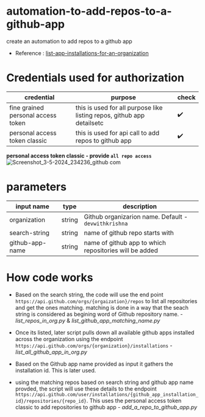 # automation-to-add-repos-to-a-github-app
create an automation to add repos to a github app

* Reference : [list-app-installations-for-an-organization](https://docs.github.com/en/rest/orgs/orgs?apiVersion=2022-11-28#list-app-installations-for-an-organization)

# Credentials used for authorization

| credential | purpose | check              |
|------------|---------|--------------------|
| fine grained personal access token | this is used for all purpose like listing repos, github app detailsetc | :heavy_check_mark: |
| personal access token classic | this is used for api call to add repos to github app | :heavy_check_mark: |

**personal access token classic - provide `all repo access`**
![Screenshot_3-5-2024_234236_github com](https://github.com/devwithkrishna/automation-to-add-repos-to-a-github-app/assets/108367225/cc853576-127e-4b17-8059-8417c766d23b)


# parameters 

| input name | type | description |
|------------|------|-------------|
| organization | string | Github organizarion name. Default - `devwithkrishna` |
| search-string | string | name of github repo starts with |
| github-app-name | string | name of github app to which repositories will be added |


# How code works

* Based on the search string, the code will use the end point `https://api.github.com/orgs/{orgaization}/repos` to list all
  repositories and get the ones matching. matching is done in a way that the seach string is considered as begining word of
  Github repository name. - _list_repos_in_org.py_ & _list_github_app_matching_name.py_

* Once its listed, later script pulls down all available github apps installed across the organization using the 
  endpoint `https://api.github.com/orgs/{organization}/installations` - _list_all_github_app_in_org.py_

* Based on the Github app name provided as input it gathers the installation id. This is later used.

* using the matching repos based on search string and github app name provded, the script will use these details to the
  endpoint `https://api.github.com/user/installations/{github_app_installation_id}/repositories/{repo_id}`. This uses 
  the personal access token classic to add repositories to github app - _add_a_repo_to_github_app.py_
